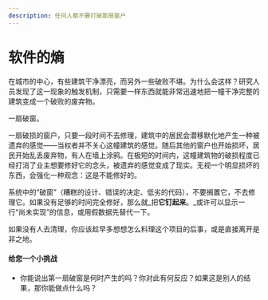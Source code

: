 ```yaml
---
description: 任何人都不要打破那扇窗户
---
```


# 软件的熵

在城市的中心，有些建筑干净漂亮，而另外一些破败不堪。为什么会这样？研究人员发现了这一现象的触发机制，只需要一样东西就能非常迅速地把一幢干净完整的建筑变成一个破败的废弃物。

一扇破窗。

一扇破损的窗户，只要一段时间不去修理，建筑中的居民会潜移默化地产生一种被遗弃的感觉——当权者并不关心这幢建筑的感觉。随后其他的窗户也开始损坏，居民开始乱丢废弃物，有人在墙上涂鸦。在极短的时间内，这幢建筑物的破损程度已经打消了业主想要修好它的念头，被遗弃的感觉变成了现实。无视一个明显损坏的东西，会强化一种观念：这是不能修好的。

系统中的“破窗”（糟糕的设计、错误的决定、低劣的代码），不要搁置它，不去修理它。如果没有足够的时间完全修好，那么就_把**它钉起来**。_或许可以显示一行“尚未实现”的信息，或用假数据先替代一下。

如果没有人去清理，你应该趁早多想想怎么料理这个项目的后事，或是直接离开是非之地。

#### 给您一个小挑战

* 你能说出第一扇破窗是何时产生的吗？你对此有何反应？如果这是别人的结果，那你能做点什么吗？

